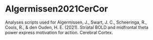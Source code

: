 # Algermissen2021CerCor
Analyses scripts used for Algermissen, J., Swart, J. C., Scheeringa, R., Cools, R., &amp; den Ouden, H. E. (2021). Striatal BOLD and midfrontal theta power express motivation for action. Cerebral Cortex.
